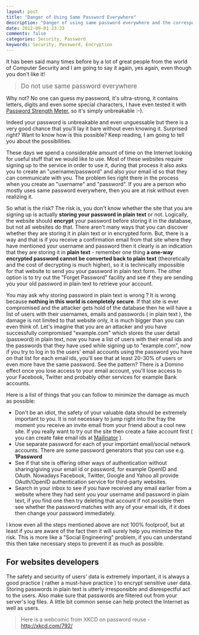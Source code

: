 ```yaml
---
layout: post
title: "Danger of Using Same Password Everywhere"
description: "Danger of using same password everywhere and the corresponding threat involved in this practice"
date: 2012-09-01 23:23
comments: false
categories: Security, Password
keywords: Security, Password, Encryption
---
```


It has been said many times before by a lot of great people from the world of Computer Security and I am going to say it again, yes again, even though you don't like it!

> <big>Do not use same password everywhere</big>

Why not? No one can guess my password, it's ultra-strong, it contains letters, digits and even some special characters, I have even tested it with [Password Strength Meter](http://www.passwordmeter.com/), so it's simply unbreakable :-).

Indeed your password is unbreakable and even unguessable but there is a very good chance that you'll lay it bare without even knowing it. Surprised right? Want to know how is this possible? Keep reading, I am going to tell you about the possibilities.
<!--more-->

These days we spend a considerable amount of time on the Internet looking for useful stuff that we would like to use. Most of these websites require signing up to the service in order to use it, during that process it also asks you to create an "username/password" and also your email id so that they can communicate with you. The problem lies right there in the process when you create an "username" and "password". If you are a person who mostly uses same password everywhere, then you are at risk without even realizing it. 

So what is the risk? The risk is, you don't know whether the site that you are signing up is actually **storing your password in plain text** or not. Logically, the website should **encrypt** your password before storing it in the database, but not all websites do that. There aren't many ways that you can discover whether they are storing it in plain text or in encrypted form. But, there is a way and that is if you receive a confirmation email from that site where they have mentioned your username and password then it clearly is an indication that they are storing it in **plain text** - remember one thing **a one-way encrypted password cannot be converted back to plain text** (theoretically and the cost of decrypting is much higher), so it is technically impossible for that website to send you your password in plain text form. The other option is to try out the "Forget Password" facility and see if they are sending you your old password in plain text to retrieve your account. 

You may ask why storing password in plain text is wrong ? It is wrong because **nothing in this world is completely secure**. If that site is ever compromised and the attacker gets hold of the database then he will have a list of users with their usernames, emails and passwords ( in plain text ), the damage is not limited to that website only, it is much bigger than you can even think of. Let's imagine that you are an attacker and you have successfully compromised "example.com" which stores the user detail (password) in plain text, now you have a list of users with their email ids and the passwords that they have used while signing up to "example.com", now if you try to log in to the users' email accounts using the password you have on that list for each email ids, you'll see that at least 20-30% of users or even more have the same password. See the pattern? There is a Domino effect once you lose access to your email account, you'll lose access to your Facebook, Twitter and probably other services for example Bank accounts.

Here is a list of things that you can follow to minimize the damage as much as possible:

* Don't be an idiot, the safety of your valuable data should be extremely important to you. It is not necessary to jump right into the fray the moment you receive an invite email from your friend about a cool new site. If you really want to try out the site then create a fake account first ( you can create fake email ids at [Mailinator](http://www.mailinator.com) ).
* Use separate password for each of your important email/social network accounts. There are some password generators that you can use e.g. **1Password**
* See if that site is offering other ways of authentication without sharing/giving your email id or password, for example OpenID and OAuth. Nowadays Facebook, Twitter, Google and Yahoo all provide OAuth/OpenID authentication service for third-party websites.
* Search in your inbox to see if you have received any email earlier from a website where they had sent you your username and password in plain text, if you find one then try deleting that account if not possible then see whether the password matches with any of your email ids, if it does then change your password immediately.

I know even all the steps mentioned above are not 100% foolproof, but at least if you are aware of the fact then it will surely help you minimize the risk. This is more like a "Social Engineering" problem, if you can understand this then take necessary steps to prevent it as much as possible.

## For websites developers
The safety and security of users' data is extremely important, it is always a good practice ( rather a must-have practice ) to encrypt sensitive user data. Storing passwords in plain text is utterly irresponsible and disrespectful act to the users. Also make sure that passwords are filtered out from your server's log files. A little bit common sense can help protect the Internet as well as users.

> Here is a webcomic from XKCD on password reuse - <http://xkcd.com/792/>
